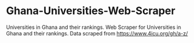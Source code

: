 # Ghana-Universities-Web-Scraper
Universities  in Ghana and their rankings. 
Web Scraper for Universities in Ghana and their rankings. Data scraped from https://www.4icu.org/gh/a-z/
